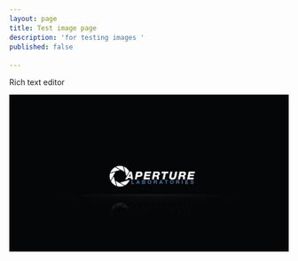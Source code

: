 ```yaml
---
layout: page
title: Test image page
description: 'for testing images '
published: false

---
```

Rich text editor 

![](/uploads/b21d6c6a7bdc170114a009766185a447.jpg)